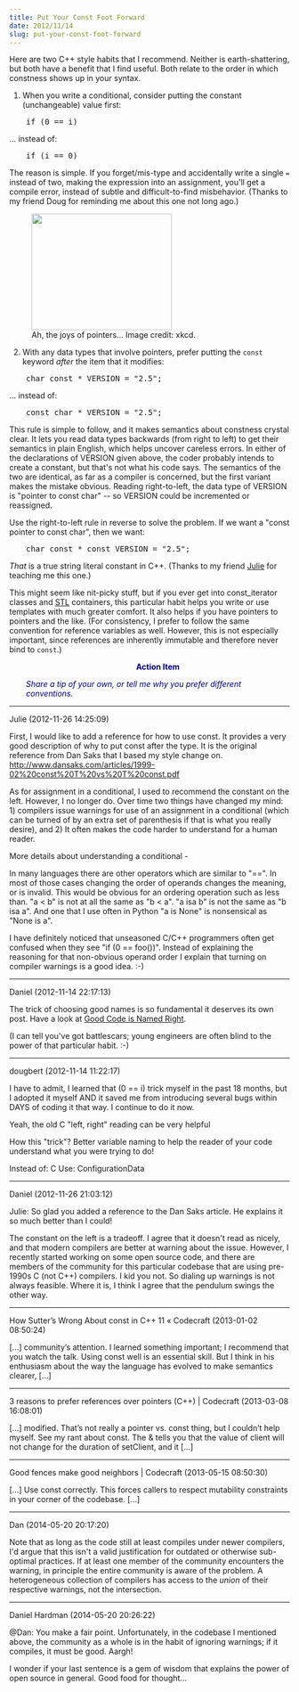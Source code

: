 ```yaml
---
title: Put Your Const Foot Forward
date: 2012/11/14
slug: put-your-const-foot-forward
---
```


Here are two C++ style habits that I recommend. Neither is earth-shattering, but both have a benefit that I find useful. Both relate to the order in which constness shows up in your syntax.

1. When you write a conditional, consider putting the constant (unchangeable) value first:
<pre style="padding-left:30px;font-size:100%;margin-bottom:1em;">if (0 == i)</pre>
... instead of:
<pre style="padding-left:30px;font-size:100%;margin-bottom:1em;">if (i == 0)</pre>
The reason is simple. If you forget/mis-type and accidentally write a single <code>=</code> instead of two, making the expression into an assignment, you'll get a compile error, instead of subtle and difficult-to-find misbehavior. (Thanks to my friend Doug for reminding me about this one not long ago.)

<figure><img src="http://imgs.xkcd.com/comics/pointers.png" height="209" width="252" /><figcaption>Ah, the joys of pointers... Image credit: xkcd.</figcaption></figure>

2. With any data types that involve pointers, prefer putting the <code>const</code> keyword <em>after</em> the item that it modifies:
<pre style="padding-left:30px;font-size:100%;margin-bottom:1em;">char const * VERSION = "2.5";</pre>
... instead of:
<pre style="padding-left:30px;font-size:100%;margin-bottom:1em;">const char * VERSION = "2.5";</pre>
This rule is simple to follow, and it makes semantics about constness crystal clear. It lets you read data types backwards (from right to left) to get their semantics in plain English, which helps uncover careless errors. In either of the declarations of VERSION given above, the coder probably intends to create a constant, but that's not what his code says. The semantics of the two are identical, as far as a compiler is concerned, but the first variant makes the mistake obvious. Reading right-to-left, the data type of VERSION is "pointer to const char" -- so VERSION could be incremented or reassigned.

Use the right-to-left rule in reverse to solve the problem. If we want a "const pointer to const char", then we want:
<pre style="padding-left:30px;font-size:100%;margin-bottom:1em;">char const * const VERSION = "2.5";</pre>
<em>That</em> is a true string literal constant in C++. (Thanks to my friend <a title="Julie Jones: Learn voraciously." href="/2012/09/24/julie-jones-learn-voraciously/">Julie</a> for teaching me this one.)

This might seem like nit-picky stuff, but if you ever get into const_iterator classes and <a class="zem_slink" title="Standard Template Library" href="http://en.wikipedia.org/wiki/Standard_Template_Library" target="_blank" rel="wikipedia">STL</a> containers, this particular habit helps you write or use templates with much greater comfort. It also helps if you have pointers to pointers and the like. (For consistency, I prefer to follow the same convention for reference variables as well. However, this is not especially important, since references are inherently immutable and therefore never bind to <code>const</code>.)
<p style="padding-left:30px;text-align:center;"><strong><span style="color:#000080;">Action Item</span></strong></p>
<p style="padding-left:30px;"><em><span style="color:#000080;">Share a tip of your own, or tell me why you prefer different conventions.</span></em></p>

---

Julie (2012-11-26 14:25:09)

First, I would like to add a reference for how to use const. It provides a very good description of why to put const after the type. It is the original reference from Dan Saks that I based my style change on. http://www.dansaks.com/articles/1999-02%20const%20T%20vs%20T%20const.pdf

As for assignment in a conditional, I used to recommend the constant on the left. However, I no longer do. Over time two things have changed my mind: 1) compilers issue warnings for use of an assignment in a conditional (which can be turned of by an extra set of parenthesis if that is what you really desire), and 2) It often makes the code harder to understand for a human reader. 

More details about understanding a conditional -

In many languages there are other operators which are similar to "==". In most of those cases changing the order of operands changes the meaning, or is invalid. This would be obvious for an ordering operation such as less than. "a < b" is not at all the same as "b < a". "a isa b" is not the same as "b isa a". And one that I use often in Python "a is None" is nonsensical as "None is a".

I have definitely noticed that unseasoned C/C++ programmers often get confused when they see "if (0 == foo())". Instead of explaining the reasoning for that non-obvious operand order I explain that turning on compiler warnings is a good idea. :-)

---

Daniel (2012-11-14 22:17:13)

The trick of choosing good names is so fundamental it deserves its own post. Have a look at <a href="/2012/08/28/good-code-is-named-right/" title="Good Code Is Named Right" rel="nofollow">Good Code is Named Right</a>.

(I can tell you've got battlescars; young engineers are often blind to the power of that particular habit. :-)

---

dougbert (2012-11-14 11:22:17)

I have to admit, I learned that (0 == i) trick myself in the past 18 months, but I adopted it myself AND it saved me from introducing several bugs within DAYS of coding it that way. I continue to do it now.

Yeah, the old C "left, right" reading can be very helpful

How this "trick"?  Better variable naming to help the reader of your code understand what you were trying to do!

Instead of:  C   Use:  ConfigurationData

---

Daniel (2012-11-26 21:03:12)

Julie: So glad you added a reference to the Dan Saks article. He explains it so much better than I could!

The constant on the left is a tradeoff. I agree that it doesn't read as nicely, and that modern compilers are better at warning about the issue. However, I recently started working on some open source code, and there are members of the community for this particular codebase that are using pre-1990s C (not C++) compilers. I kid you not. So dialing up warnings is not always feasible. Where it is, I think I agree that the pendulum swings the other way.

---

How Sutter&#8217;s Wrong About const in C++ 11 &laquo; Codecraft (2013-01-02 08:50:24)

[...] community’s attention. I learned something important; I recommend that you watch the talk. Using const well is an essential skill. But I think in his enthusiasm about the way the language has evolved to make semantics clearer, [...]

---

3 reasons to prefer references over pointers (C++) | Codecraft (2013-03-08 16:08:01)

[...] modified. That’s not really a pointer vs. const thing, but I couldn’t help myself. See my rant about const. The & tells you that the value of client will not change for the duration of setClient, and it [...]

---

Good fences make good neighbors | Codecraft (2013-05-15 08:50:30)

[…] Use const correctly. This forces callers to respect mutability constraints in your corner of the codebase. […]

---

Dan (2014-05-20 20:17:20)

Note that as long as the code still at least compiles under newer compilers, I'd argue that this isn't a valid justification for outdated or otherwise sub-optimal practices. If at least one member of the community encounters the warning, in principle the entire community is aware of the problem. A heterogeneous collection of compilers has access to the *union* of their respective warnings, not the intersection.

---

Daniel Hardman (2014-05-20 20:26:22)

@Dan: You make a fair point. Unfortunately, in the codebase I mentioned above, the community as a whole is in the habit of ignoring warnings; if it compiles, it must be good. Aargh!

I wonder if your last sentence is a gem of wisdom that explains the power of open source in general. Good food for thought...